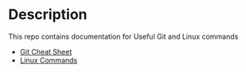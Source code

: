 # Description
This repo contains documentation for Useful Git and Linux commands
* [Git Cheat Sheet](https://github.com/ManpyRana/docs/blob/main/GitCheatSheet.md)
* [Linux Commands](https://github.com/ManpyRana/docs/blob/main/LinuxCommands.md)